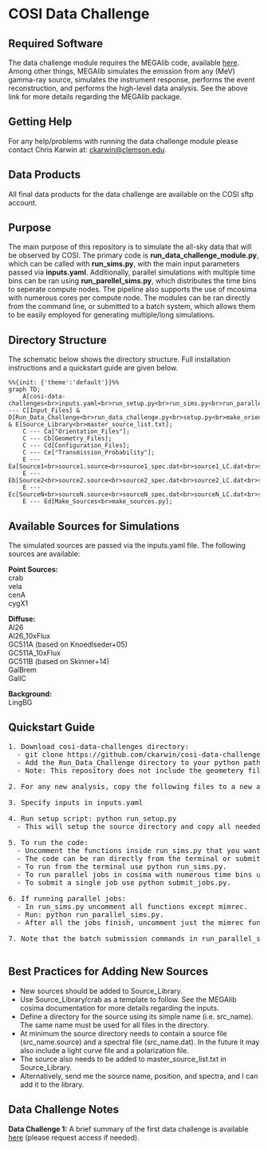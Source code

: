 # COSI Data Challenge

## Required Software <br />
The data challenge module requires the MEGAlib code, available [here](http://megalibtoolkit.com/home.html). Among other things, MEGAlib simulates the emission from any (MeV) gamma-ray source, simulates the instrument response, performs the event reconstruction, and performs the high-level data analysis. See the above link for more details regarding the MEGAlib package.   

## Getting Help <br />
For any help/problems with running the data challenge module please contact Chris Karwin at: ckarwin@clemson.edu. 

## Data Products <br />
All final data products for the data challenge are available on the COSI sftp account.

## Purpose <br />
The main purpose of this repository is to simulate the all-sky data that will be observed by COSI. The primary code is **run_data_challenge_module.py**, which can be called with **run_sims.py**, with the main input parameters passed via **inputs.yaml**. Additionally, parallel simulations with multiple time bins can be ran using **run_parellel_sims.py**, which distributes the time bins to seperate compute nodes. The pipeline also supports the use of mcosima with numerous cores per compute node. The modules can be ran directly from the command line, or submitted to a batch system, which allows them to be easily employed for generating multiple/long simulations. 

## Directory Structure <br />
The schematic below shows the directory structure. Full installation instructions and a quickstart guide are given below.   

```mermaid
%%{init: {'theme':'default'}}%%
graph TD;
    A[cosi-data-challenges<br>inputs.yaml<br>run_setup.py<br>run_sims.py<br>run_parallel_sims.py<br>submit_jobs.py] --- C[Input_Files] & D[Run_Data_Challenge<br>run_data_challenge.py<br>setup.py<br>make_orientation_bins.py<br>ExtractImage.cxx<br>ExtractLightCurve.cxx<br>ExtractSpectrum.cxx] & E[Source_Library<br>master_source_list.txt];
    C --- Ca["Orientation_Files"];
    C --- Cb[Geometry_Files];
    C --- Cd[Configuration_Files];
    C --- Ce["Transmission_Probability"];
    E --- Ea[Source1<br>source1.source<br>source1_spec.dat<br>source1_LC.dat<br>source1_pol.dat];
    E --- Eb[Source2<br>source2.source<br>source2_spec.dat<br>source2_LC.dat<br>source2_pol.dat];
    E --- Ec[SourceN<br>sourceN.source<br>sourceN_spec.dat<br>sourceN_LC.dat<br>sourceN_pol.dat];
    E --- Ed[Make_Sources<br>make_sources.py];
```

## Available Sources for Simulations <br />
The simulated sources are passed via the inputs.yaml file. The following sources are available:

**Point Sources:**  <br />
crab <br />
vela <br /> 
cenA <br />
cygX1 <br />

**Diffuse:**  <br />
Al26 <br />
Al26_10xFlux <br />
GC511A (based on Knoedlseder+05) <br />
GC511A_10xFlux <br />
GC511B (based on Skinner+14) <br />
GalBrem <br />
GalIC

**Background:**  <br />
LingBG <br />

## Quickstart Guide <br /> 
<pre>
1. Download cosi-data-challenges directory:
  - git clone https://github.com/ckarwin/cosi-data-challenges.git
  - Add the Run_Data_Challenge directory to your python path.
  - Note: This repository does not include the geometery file. 

2. For any new analysis, copy the following files to a new analysis directory: inputs.yaml, run_setup.py
     
3. Specify inputs in inputs.yaml </b>
     
4. Run setup script: python run_setup.py
  - This will setup the source directory and copy all needed files for running the code.
  
5. To run the code:  </b>
  - Uncomment the functions inside run_sims.py that you want to run.
  - The code can be ran directly from the terminal or submitted to a batch system.
  - To run from the terminal use python run_sims.py.
  - To run parallel jobs in cosima with numerous time bins use python run_parallel_sims.py. 
  - To submit a single job use python submit_jobs.py. 

6. If running parallel jobs:
  - In run_sims.py uncomment all functions except mimrec.
  - Run: python run_parallel_sims.py.  
  - After all the jobs finish, uncomment just the mimrec function in run_sims.py, then run: python submit_jobs.py.

7. Note that the batch submission commands in run_parallel_sims.py and submit_jobs.py may need to be modified based on the user's specific batch system.

</pre>

## Best Practices for Adding New Sources <br />
* New sources should be added to Source_Library. <br />
* Use Source_Library/crab as a template to follow. See the MEGAlib cosima documentation for more details regarding the inputs. <br />
* Define a directory for the source using its simple name (i.e. src_name). The same name must be used for all files in the directory. <br />
* At minimum the source directory needs to contain a source file (src_name.source) and a spectral file (src_name.dat). In the future it may also include a light curve file and a polarization file. <br />
* The source also needs to be added to master_source_list.txt in Source_Library.
* Alternatively, send me the source name, position, and spectra, and I can add it to the library.

## Data Challenge Notes <br />
**Data Challenge 1:** A brief summary of the first data challenge is available [here](https://drive.google.com/file/d/1F4p6Mq6Lg26Cqx8vgu4I_64cIKz3JhV4/view?usp=sharing) (please request access if needed).
